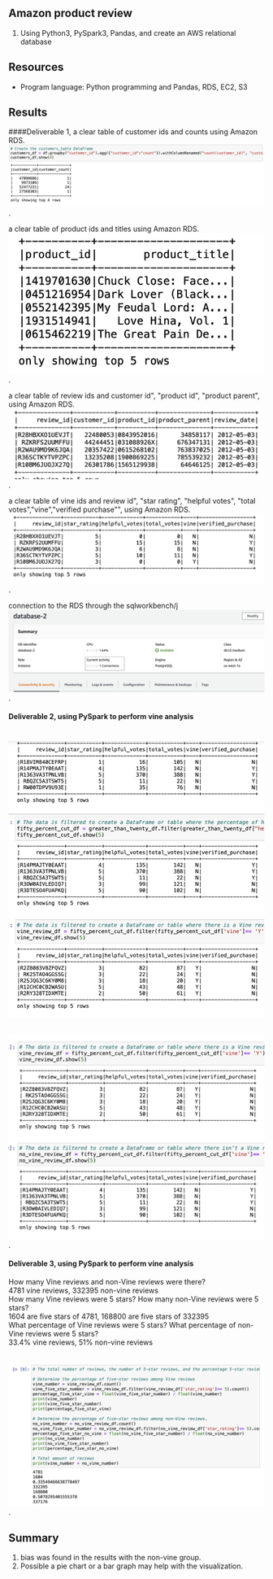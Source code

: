## Amazon product review 

1. Using Python3, PySpark3, Pandas, and create an AWS relational database  <br> 

## Resources
- Program language: Python programming and Pandas, RDS, EC2, S3

## Results 
####Deliverable 1, a clear table of customer ids and counts using Amazon RDS.
<br> ![Figure 1a](https://github.com/davidhyongae2/Amazon_product_review/blob/main/Figure1a.png). <br>

a clear table of product ids and titles using Amazon RDS.
<br> ![Figure 1b](https://github.com/davidhyongae2/Amazon_product_review/blob/main/Figure1b.png). <br>

a clear table of review ids and customer id", "product id", "product parent", using Amazon RDS.
<br> ![Figure 1c](https://github.com/davidhyongae2/Amazon_product_review/blob/main/Figure1c.png). <br>

a clear table of vine ids and review id", "star rating", "helpful votes", "total votes","vine","verified purchase"", using Amazon RDS.
<br> ![Figure 1d](https://github.com/davidhyongae2/Amazon_product_review/blob/main/Figure1d.png). <br>

connection to the RDS through the sqlworkbench/j
<br> ![Figure 1e](https://github.com/davidhyongae2/Amazon_product_review/blob/main/connected1.png). <br>



#### Deliverable 2, using PySpark to perform vine analysis 
<br> ![Figure 2a](https://github.com/davidhyongae2/Amazon_product_review/blob/main/Figure2a.png) <br>

<br> ![Figure 2b](https://github.com/davidhyongae2/Amazon_product_review/blob/main/Figure2b.png). <br>

#### Deliverable 3, using PySpark to perform vine analysis <br> 
How many Vine reviews and non-Vine reviews were there?
<br> 4781 vine reviews, 332395 non-vine reviews <br>
How many Vine reviews were 5 stars? How many non-Vine reviews were 5 stars?
<br> 1604 are five stars of 4781, 168800 are five stars of 332395 <br>
What percentage of Vine reviews were 5 stars? What percentage of non-Vine reviews were 5 stars?
<br> 33.4% vine reviews, 51% non-vine reviews <br>

<br> ![Figure 3](https://github.com/davidhyongae2/Amazon_product_review/blob/main/Figure3.png). <br>


## Summary
1. bias was found in the results with the non-vine group. 
2. Possible a pie chart or a bar graph may help with the visualization.  
